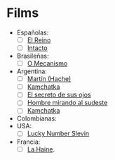 # Films

- Españolas:
  - [ ] [El Reino](https://www.imdb.com/title/tt7095482)
  - [ ] [Intacto](https://www.imdb.com/title/tt0220580)
- Brasileñas:
  - [ ] [O Mecanismo](https://www.imdb.com/title/tt6873658/)
- Argentina:
  - [ ] [Martín (Hache)](https://www.imdb.com/title/tt0119626)
  - [ ] [Kamchatka](https://www.imdb.com/title/tt0320042)
  - [ ] [El secreto de sus ojos](https://www.imdb.com/title/tt1305806)
  - [ ] [Hombre mirando al sudeste](https://www.imdb.com/title/tt0091214)
  - [ ] [Kamchatka](https://www.imdb.com/title/tt0320042)
- Colombianas:
- USA:
  - [ ] [Lucky Number Slevin](https://www.imdb.com/title/tt0425210)
- Francia:
  - [ ] [La Haine](https://www.imdb.com/title/tt0113247).
